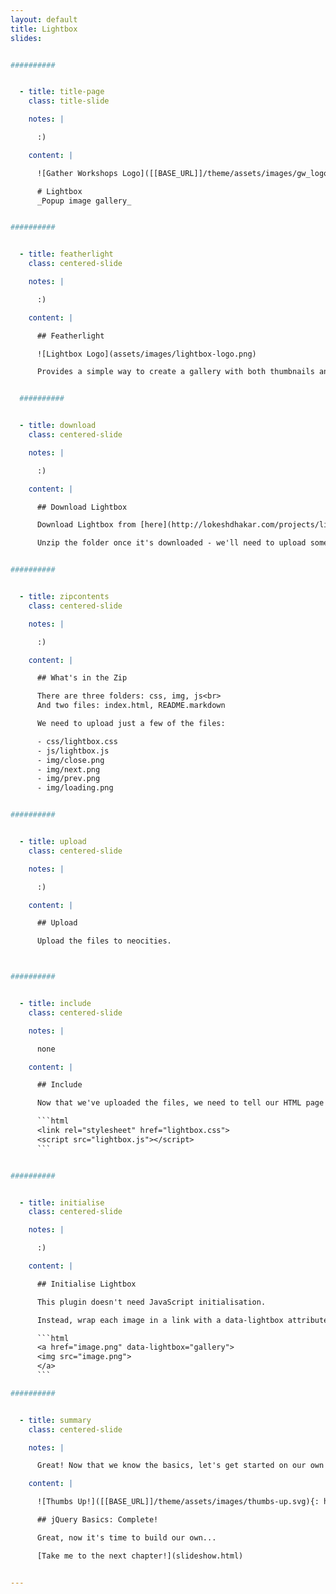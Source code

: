 ```yaml
---
layout: default
title: Lightbox
slides:


##########


  - title: title-page
    class: title-slide

    notes: |

      :)

    content: |

      ![Gather Workshops Logo]([[BASE_URL]]/theme/assets/images/gw_logo.png)

      # Lightbox
      _Popup image gallery_


##########


  - title: featherlight
    class: centered-slide

    notes: |

      :)

    content: |

      ## Featherlight

      ![Lightbox Logo](assets/images/lightbox-logo.png)

      Provides a simple way to create a gallery with both thumbnails and full-view images.


  ##########


  - title: download
    class: centered-slide

    notes: |

      :)

    content: |

      ## Download Lightbox

      Download Lightbox from [here](http://lokeshdhakar.com/projects/lightbox2/).

      Unzip the folder once it's downloaded - we'll need to upload some of the files to Neocities!


##########


  - title: zipcontents
    class: centered-slide

    notes: |

      :)

    content: |

      ## What's in the Zip

      There are three folders: css, img, js<br>
      And two files: index.html, README.markdown

      We need to upload just a few of the files:

      - css/lightbox.css
      - js/lightbox.js
      - img/close.png
      - img/next.png
      - img/prev.png
      - img/loading.png


##########


  - title: upload
    class: centered-slide

    notes: |

      :)

    content: |

      ## Upload

      Upload the files to neocities.



##########


  - title: include
    class: centered-slide

    notes: |

      none

    content: |

      ## Include

      Now that we've uploaded the files, we need to tell our HTML page that they exist.

      ```html
      <link rel="stylesheet" href="lightbox.css">
      <script src="lightbox.js"></script>
      ```


##########


  - title: initialise
    class: centered-slide

    notes: |

      :)

    content: |

      ## Initialise Lightbox

      This plugin doesn't need JavaScript initialisation.

      Instead, wrap each image in a link with a data-lightbox attribute.

      ```html
      <a href="image.png" data-lightbox="gallery">
      <img src="image.png">
      </a>
      ```

##########


  - title: summary
    class: centered-slide

    notes: |

      Great! Now that we know the basics, let's get started on our own projects.

    content: |

      ![Thumbs Up!]([[BASE_URL]]/theme/assets/images/thumbs-up.svg){: height="200"}

      ## jQuery Basics: Complete!

      Great, now it's time to build our own...

      [Take me to the next chapter!](slideshow.html)


---
```









